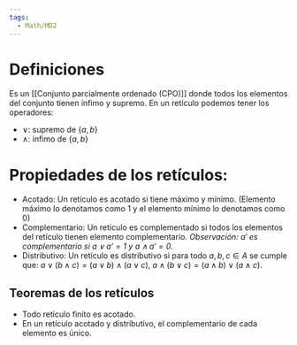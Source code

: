 ```yaml
---
tags:
  - Math/MD2
---
```

# Definiciones
Es un [[Conjunto parcialmente ordenado (CPO)]] donde todos los elementos del conjunto tienen ínfimo y supremo.
En un retículo podemos tener los operadores:
- $\lor$: supremo de $\{a,b\}$
- $\land$: ínfimo de $\{a,b\}$
# Propiedades de los retículos:
- Acotado: Un retículo es acotado si tiene máximo y mínimo. (Elemento máximo lo denotamos como 1 y el elemento mínimo lo denotamos como 0)
- Complementario: Un retículo es complementado si todos los elementos del retículo tienen elemento complementario.
  *Observación: $a'$ es complementario si $a \lor a' = 1$ y $a \land a' = 0$.*
- Distributivo: Un retículo es distributivo si para todo $a,b,c \in A$ se cumple que: $a \lor (b\land c) = (a \lor b)\land(a \lor c)$, $a \land (b \lor c) = (a \land b) \lor (a \land c)$.
## Teoremas de los retículos
- Todo retículo finito es acotado.
- En un retículo acotado y distributivo, el complementario de cada elemento es único.